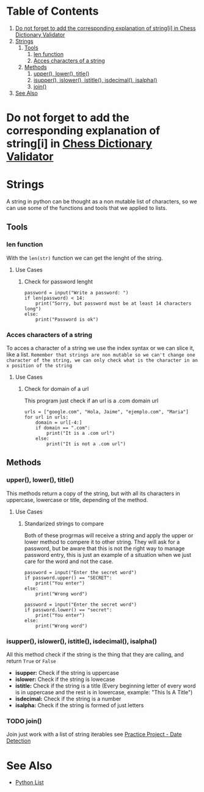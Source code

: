 
# Table of Contents

1.  [Do not forget to add the corresponding explanation of string[i] in Chess Dictionary Validator](#org7405df7)
2.  [Strings](#orgd5493f5)
    1.  [Tools](#org2998643)
        1.  [len function](#orgd0bfbd2)
        2.  [Acces characters of a string](#orgdfdb263)
    2.  [Methods](#org9b6a47e)
        1.  [upper(), lower(), title()](#org96f5b1e)
        2.  [isupper(), islower(), istitle(), isdecimal(), isalpha()](#orgb12f0a9)
        3.  [join()](#org2c44fe3)
3.  [See Also](#org2f0eef9)



<a id="org7405df7"></a>

# Do not forget to add the corresponding explanation of string[i] in [Chess Dictionary Validator](20250114120918-chess_dictionary_validator.md)


<a id="orgd5493f5"></a>

# Strings

A string in python can be thought as a non mutable list of characters, so we can use some of the functions and tools that we applied to lists.


<a id="org2998643"></a>

## Tools


<a id="orgd0bfbd2"></a>

### len function

With the `len(str)` function we can get the lenght of the string.

1.  Use Cases

    1.  Check for password lenght
    
            password = input("Write a password: ")
            if len(password) < 14:
                print("Sorry, but password must be at least 14 characters long")
            else:
                print("Password is ok")


<a id="orgdfdb263"></a>

### Acces characters of a string

To acces a character of a string we use the index syntax or we can slice it, like a list.
`Remember that strings are non mutable so we can't change one character of the string, we can only check what is the character in an x position of the string`

1.  Use Cases

    1.  Check for domain of a url
    
        This program just check if an url is a .com domain url
        
            urls = ["google.com", "Hola, Jaime", "ejemplo.com", "Maria"]
            for url in urls:
                domain = url[-4:]
                if domain == ".com":
                    print("It is a .com url")
                else:
                    print("It is not a .com url")


<a id="org9b6a47e"></a>

## Methods


<a id="org96f5b1e"></a>

### upper(), lower(), title()

This methods return a copy of the string, but with all its characters in uppercase, lowercase or title, depending of the method.

1.  Use Cases

    1.  Standarized strings to compare
    
        Both of these progrmas will receive a string and apply the upper or lower method to compere it to other string.
        They will ask for a password, but be aware that this is not the right way to manage password entry, this is just an example of a situation when we just care for the word and not the case.
        
            password = input("Enter the secret word")
            if password.upper() == "SECRET":
                print("You enter")
            else:
                print("Wrong word")
        
            password = input("Enter the secret word")
            if password.lower() == "secret":
                print("You enter")
            else:
                print("Wrong word")


<a id="orgb12f0a9"></a>

### isupper(), islower(), istitle(), isdecimal(), isalpha()

All this method check if the string is the thing that they are calling, and return `True` or `False`

-   **isupper:** Check if the string is uppercase
-   **islower:** Check if the string is lowecase
-   **istitle:** Check if the string is a title (Every beginning letter of every word is in uppercase and the rest is in lowercase, example: "This Is A Title")
-   **isdecimal:** Check if the string is a number
-   **isalpha:** Check if the string is formed of just letters


<a id="org2c44fe3"></a>

### TODO join()

Join just work with a list of string iterables see [Practice Project - Date Detection](20250124171147-practice_project_date_detection.md)


<a id="org2f0eef9"></a>

# See Also

-   [Python List](20250111131854-python_list.md)

